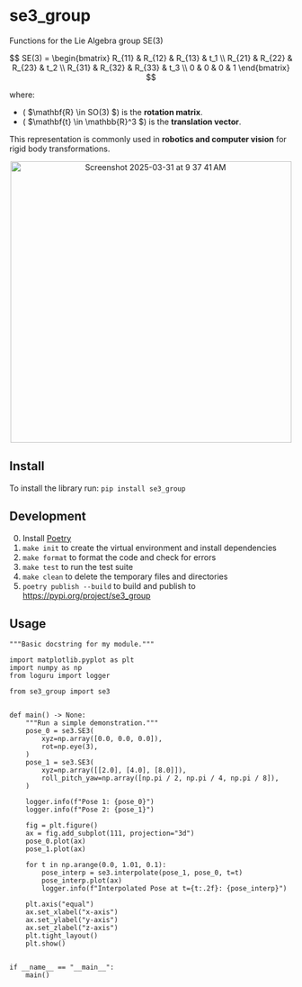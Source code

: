 # se3_group
Functions for the Lie Algebra group SE(3)

$$ SE(3) =
\begin{bmatrix}
    R_{11} & R_{12} & R_{13} & t_1 \\
    R_{21} & R_{22} & R_{23} & t_2 \\
    R_{31} & R_{32} & R_{33} & t_3 \\
    0 & 0 & 0 & 1
\end{bmatrix} $$

where:
- \( $\mathbf{R} \in SO(3) $\) is the **rotation matrix**.
- \( $\mathbf{t} \in \mathbb{R}^3 $\) is the **translation vector**.

This representation is commonly used in **robotics and computer vision** for rigid body transformations.

<p align="center" width="80%">
    <img width="500" alt="Screenshot 2025-03-31 at 9 37 41 AM" src="https://github.com/user-attachments/assets/15d5f56c-32f8-4e18-bb05-bf84c1b48fdc" />
</p>


## Install
To install the library run: `pip install se3_group`

## Development
0. Install [Poetry](https://python-poetry.org/docs/#installing-with-the-official-installer)
1. `make init` to create the virtual environment and install dependencies
2. `make format` to format the code and check for errors
3. `make test` to run the test suite
4. `make clean` to delete the temporary files and directories
5. `poetry publish --build` to build and publish to https://pypi.org/project/se3_group


## Usage
```
"""Basic docstring for my module."""

import matplotlib.pyplot as plt
import numpy as np
from loguru import logger

from se3_group import se3


def main() -> None:
    """Run a simple demonstration."""
    pose_0 = se3.SE3(
        xyz=np.array([0.0, 0.0, 0.0]),
        rot=np.eye(3),
    )
    pose_1 = se3.SE3(
        xyz=np.array([[2.0], [4.0], [8.0]]),
        roll_pitch_yaw=np.array([np.pi / 2, np.pi / 4, np.pi / 8]),
    )

    logger.info(f"Pose 1: {pose_0}")
    logger.info(f"Pose 2: {pose_1}")

    fig = plt.figure()
    ax = fig.add_subplot(111, projection="3d")
    pose_0.plot(ax)
    pose_1.plot(ax)

    for t in np.arange(0.0, 1.01, 0.1):
        pose_interp = se3.interpolate(pose_1, pose_0, t=t)
        pose_interp.plot(ax)
        logger.info(f"Interpolated Pose at t={t:.2f}: {pose_interp}")

    plt.axis("equal")
    ax.set_xlabel("x-axis")
    ax.set_ylabel("y-axis")
    ax.set_zlabel("z-axis")
    plt.tight_layout()
    plt.show()


if __name__ == "__main__":
    main()

```
